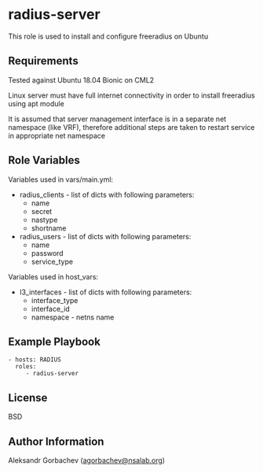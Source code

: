 radius-server
=========

This role is used to install and configure freeradius on Ubuntu

Requirements
------------

Tested against Ubuntu 18.04 Bionic on CML2

Linux server must have full internet connectivity in order to install freeradius using apt module

It is assumed that server management interface is in a separate net namespace (like VRF), therefore additional steps are taken to restart service in appropriate net namespace

Role Variables
--------------

Variables used in vars/main.yml:
- radius_clients - list of dicts with following parameters:
  - name
  - secret
  - nastype
  - shortname
- radius_users - list of dicts with following parameters:
  - name
  - password
  - service_type

Variables used in host_vars:
- l3_interfaces - list of dicts with following parameters:
  - interface_type
  - interface_id
  - namespace - netns name

Example Playbook
----------------

    - hosts: RADIUS
      roles:
         - radius-server

License
-------

BSD

Author Information
------------------

Aleksandr Gorbachev (agorbachev@nsalab.org)
